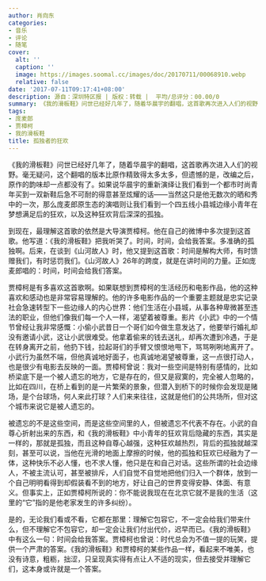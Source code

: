 ```yaml
---
author: 肖向东
categories:
- 音乐
- 评论
- 随笔
cover:
  alt: ''
  caption: ''
  image: https://images.soomal.cc/images/doc/20170711/00068910.webp
  relative: false
date: '2017-07-11T09:17:41+08:00'
description: 源自：深圳特区报 | 版权：转载 |  平均/总评分：00.00/0
summary: 《我的滑板鞋》问世已经好几年了，随着华晨宇的翻唱，这首歌再次进入人们的视野。毫无疑问，这个翻唱的版本比原作精致得太多太多，但遗憾的是，改编之后，原作的韵味却一点都没有了……
tags:
- 庞麦郎
- 贾樟柯
- 我的滑板鞋
title: 孤独者的狂欢
---
```


《我的滑板鞋》问世已经好几年了，随着华晨宇的翻唱，这首歌再次进入人们的视野。毫无疑问，这个翻唱的版本比原作精致得太多太多，但遗憾的是，改编之后，原作的韵味却一点都没有了。如果说华晨宇的重新演绎让我们看到一个都市时尚青年买到一双新鞋后急不可耐的得意甚至炫耀的话――当然这只是他无数次的晒和秀中的一次，那么庞麦郎原生态的演唱则让我们看到一个四五线小县城边缘小青年在梦想满足后的狂欢，以及这种狂欢背后深深的孤独。

到现在，最理解这首歌的依然是大导演贾樟柯。他在自己的微博中多次提到这首歌。他写道：《我的滑板鞋》把我听哭了。时间，时间，会给我答案。多准确的孤独啊。后来，在谈到《山河故人》时，他又提到这首歌：时间是解构大师，有时馈赠我们，有时惩罚我们。《山河故人》26年的跨度，就是在讲时间的力量。正如庞麦郎唱的：时间，时间会给我们答案。



贾樟柯是有多喜欢这首歌啊。如果联想到贾樟柯的生活经历和电影作品，他的这种喜欢和感动也是非常容易理解的。他的许多电影作品的一个重要主题就是忠实记录社会急速转型下一些边缘人的内心世界：他们生活在小县城，从事各种卑微甚至违法的职业，但他们像我们每一个人一样，渴望着被尊重。影片《小武》中的一个情节曾经让我非常感慨：小偷小武昔日一个哥们如今做生意发达了，他要举行婚礼却没有邀请小武，这让小武很难受。他拿着偷来的钱去送礼，却再次遭到冷遇，于是在转身离开之前，他扔下钱，拉起哥们的手臂又恨恨地甩下，骂骂咧咧地离开了。小武行为虽然不端，但他真诚地好面子，也真诚地渴望被尊重，这一点很打动人，也是很少有电影去反映的一面。贾樟柯曾说：我对一些空间是特别有感情的，比如桥梁底下是一个被人遗忘的地方，它是存在的，但又是寂寞的，完全被人忽略的，比如在四川，在桥上看到的是一片繁荣的景象，但潜入到桥下的时候你会发现是赌场，是个台球场，何人来此打球？人们来来往往，这就是他们的公共场所，但对这个城市来说它是被人遗忘的。

被遗忘的不是这些空间，而是这些空间里的人，但被遗忘不代表不存在。小武的自尊心折射出来的东西，和《我的滑板鞋》中小青年的狂欢背后隐藏的东西，其实是一样的，那就是孤独，而且这种自尊心越强，这种狂欢越热烈，背后的孤独就越深刻，甚至可以说，当他在光滑的地面上摩擦的时候，他的孤独和狂欢已经融为了一体，这种快乐不必人懂，也不求人懂，他只是在和自己对话。这些所谓的社会边缘人，不被主流认可，甚至被排斥，人们自觉不自觉地把他们归入一个群体，放到一个自己明明看得到却假装看不到的地方，好让自己的世界变得安静、体面、有意义。但事实上，正如贾樟柯所说的：你不能说我现在在北京它就不是我的生活（这里的“它”指的是他老家发生的许多纠纷）。

是的，无论我们看或不看，它都在那里：理解它包容它，不一定会给我们带来什么，但不理解它不包容它，却一定会让我们付出代价，迟早而已。《我的滑板鞋》中有这么一句：时间会给我答案。贾樟柯也曾说：时代总会为不值一提的玩笑，提供一个严肃的答案。《我的滑板鞋》和贾樟柯的某些作品一样，看起来不唯美，也没有诗意，粗粝，拙涩，只呈现真实得有点让人不适的现实，但去接受并理解它们，这本身或许就是一个答案。